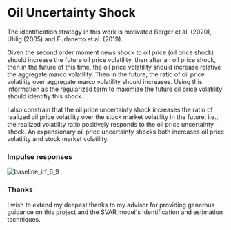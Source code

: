 # Oil Uncertainty Shock

The identification strategy in this work is motivated Berger et al. (2020), Uhlig (2005) and Furlanetto et al. (2019). 

Given the second order moment news shock to oil price (oil price shock) should increase the future oil price volatility, then after an oil price shock, then in the future of this time, the oil price volatility should increase relative the aggregate marco volatility. Then in the future, the ratio of oil price volatility over aggregate marco volatility should increases. Using this information as the regularized term to maximize the future oil price volatility should identifiy this shock.

I also constrain that the oil price uncertainty shock increases the ratio of realized oil price volatility over the stock market volatility in the future, i.e., the realized volatility ratio positively responds to the oil price uncertainty shock. An expansionary oil price uncertainty shocks both increases oil price volatility and stock market volatility. 



### Impulse responses

![baseline_irf_6_9](graph/baseline_irf_6_9.png)



### Thanks

I wish to extend my deepest thanks to my advisor for providing generous guidance on this project and the SVAR model's identification and estimation techniques.
